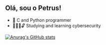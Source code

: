 ## Olá, sou o Petrus!

- 👾 C and Python programmer
- 👨🏻‍💻🔓 Studying and learning cybersecurity

[![Anurag's GitHub stats](https://github-readme-stats.vercel.app/api?username=petrussampaio)](https://github.com/anuraghazra/github-readme-stats)
  
